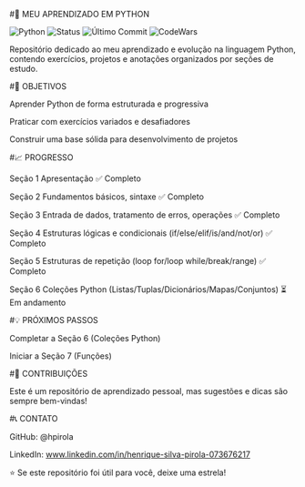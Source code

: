 #🐍 MEU APRENDIZADO EM PYTHON

![Python](https://img.shields.io/badge/Python-3.x-blue?logo=python)
![Status](https://img.shields.io/badge/Status-Em%20Desenvolvimento-brightgreen)
![Último Commit](https://img.shields.io/github/last-commit/hpirola/meu-aprendizado-python)
![CodeWars](https://www.codewars.com/users/hpirola/badges/small)


Repositório dedicado ao meu aprendizado e evolução na linguagem Python, contendo exercícios, projetos e anotações organizados por seções de estudo.



#🎯 OBJETIVOS


Aprender Python de forma estruturada e progressiva

Praticar com exercícios variados e desafiadores

Construir uma base sólida para desenvolvimento de projetos



#📈 PROGRESSO

Seção	1 Apresentação ✅ Completo

Seção 2	Fundamentos básicos, sintaxe	✅ Completo

Seção 3	Entrada de dados, tratamento de erros, operações	✅ Completo

Seção 4	Estruturas lógicas e condicionais (if/else/elif/is/and/not/or)	✅  Completo

Seção 5	Estruturas de repetição (loop for/loop while/break/range)	✅ Completo

Seção 6 Coleções Python (Listas/Tuplas/Dicionários/Mapas/Conjuntos) ⏳ Em andamento


#💡 PRÓXIMOS PASSOS

Completar a Seção 6 (Coleções Python)

Iniciar a Seção 7 (Funções)



#🤝 CONTRIBUIÇÕES

Este é um repositório de aprendizado pessoal, mas sugestões e dicas são sempre bem-vindas!



#📞 CONTATO

GitHub: @hpirola

LinkedIn: www.linkedin.com/in/henrique-silva-pirola-073676217


⭐ Se este repositório foi útil para você, deixe uma estrela!
